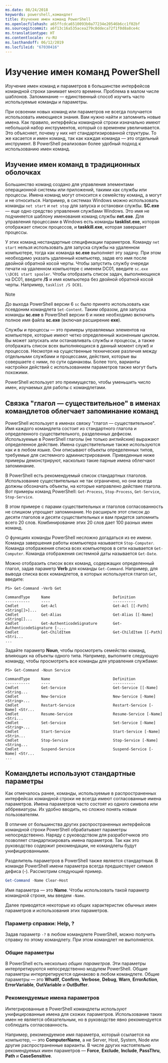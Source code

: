 ```yaml
---
ms.date: 08/24/2018
keywords: powershell,командлет
title: Изучение имен команд PowerShell
ms.openlocfilehash: a65ffcdca6510093b0a77234e20546b6cc1f02bf
ms.sourcegitcommit: a6f13c16a535acea279c0ddeca72f1f0d8a8ce4c
ms.translationtype: HT
ms.contentlocale: ru-RU
ms.lasthandoff: 06/12/2019
ms.locfileid: "67030416"
---
```

# <a name="learning-powershell-command-names"></a>Изучение имен команд PowerShell

Изучение имен команд и параметров в большинстве интерфейсов командной строки занимает много времени. Проблема в малом числе шаблонов. Запоминание — единственный способ изучить часто используемые команды и параметры.

При освоении новых команд или параметров не всегда получается использовать имеющиеся знания. Вам нужно найти и запомнить новые имена. Как правило, интерфейсы командной строки изначально имеют небольшой набор инструментов, который со временем увеличивается. Это объясняет, почему у них нет стандартизированной структуры.
То же касается и имен команд, так как каждая команда — это отдельный инструмент. В PowerShell реализован более удобный подход к использованию имен команд.

## <a name="learning-command-names-in-traditional-shells"></a>Изучение имен команд в традиционных оболочках

Большинство команд создано для управления элементами операционной системы или приложений, такими как службы или процессы. Имена команд могут относится к семейству команд, а могут и не относиться. Например, в системах Windows можно использовать команды `net start` и `net stop` для запуска и остановки службы. **SC.exe** — еще одно средство управления службами Windows. Это имя не подчиняется шаблону именования команд службы **net.exe**. Для управления процессами в Windows есть команды **tasklist.exe**, которая отображает список процессов, и **taskkill.exe**, которая завершает процессы.

У этих команд нестандартные спецификации параметров. Команду `net start` нельзя использовать для запуска службы на удаленном компьютере, тогда как команда **sc.exe** выполняет эту задачу. При этом необходимо указать удаленный компьютер, задав его имя после двойной обратной косой черты. Чтобы запустить службу очереди печати на удаленном компьютере с именем DC01, введите `sc.exe \\DC01 start spooler`.
Чтобы отобразить список задач, выполняющихся на DC01, введите **/S** и имя компьютера без двойной обратной косой черты. Например, `tasklist /S DC01`.

> [!NOTE]
> До выхода PowerShell версии 6 `sc` было принято использовать как псевдоним командлета `Set-Content`. Таким образом, для запуска команды **sc.exe** в PowerShell версии 6 и ниже необходимо включить полное имя файла **sc.exe** (включая расширение **exe**).

Службы и процессы — это примеры управляемых элементов на компьютере, которые имеют четко определенный жизненным циклом. Вы может запускать или останавливать службы и процессы, а также отображать список всех выполняющихся в данный момент служб и процессов. Несмотря на существенные технические различия между отдельными службами и процессами, действия, которые вы совершаете с ними, по сути одинаковы. Более того, варианты настройки действий с использованием параметров также могут быть похожими.

PowerShell использует это преимущество, чтобы уменьшить число имен, изучаемых для работы с командлетами.

## <a name="cmdlets-use-verb-noun-names-to-reduce-command-memorization"></a>Связка "глагол — существительное" в именах командлетов облегчает запоминание команд

PowerShell использует в именах связку "глагол — существительное". Имя каждого командлета состоит из стандартного глагола и определенного существительного, разделенных дефисом. Используемые в PowerShell глаголы (не только английские) выражают определенное действие. Имена существительные также используются как и в любом языке. Они описывают объекты определенных типов, требуемые для системного администрирования. Приведенные ниже примеры демонстрируют, насколько такие парные имена облегчают запоминание.

В PowerShell есть рекомендуемый список стандартных глаголов. Использование существительных не так ограничено, но они всегда должны обозначать объекты, на которые направлено действие глагола. Вот примеры команд PowerShell: `Get-Process`, `Stop-Process`, `Get-Service`, `Stop-Service`.

В этом примере с парами существительных и глаголов согласованность не слишком упрощает запоминание. Но расширьте этот список до десяти глаголов и десяти существительных и вам придется запомнить всего 20 слов.
Комбинирование этих 20 слов дает 100 разных имен команд.

О функциях команды PowerShell несложно догадаться из ее имени. Команда завершения работы компьютера называется `Stop-Computer`. Команда отображения списка всех компьютеров в сети называется `Get-Computer`. Команда отображения системной даты называется `Get-Date`.

Можно отобразить список всех команд, содержащих определенный глагол, задав параметр **Verb** для команды `Get-Command`. Например, для вывода списка всех командлетов, в которых используется глагол `Get`, введите:

```
PS> Get-Command -Verb Get

CommandType     Name                            Definition
-----------     ----                            ----------
Cmdlet          Get-Acl                         Get-Acl [[-Path] <String[]>]...
Cmdlet          Get-Alias                       Get-Alias [[-Name] <String[]...
Cmdlet          Get-AuthenticodeSignature       Get-AuthenticodeSignature [-...
Cmdlet          Get-ChildItem                   Get-ChildItem [[-Path] <Stri...
...
```

Задайте параметр **Noun**, чтобы просмотреть семейство команд, влияющих на объекты одного типа. Например, выполните следующую команду, чтобы просмотреть все команды для управления службами:

```
PS> Get-Command -Noun Service

CommandType     Name                            Definition
-----------     ----                            ----------
Cmdlet          Get-Service                     Get-Service [[-Name] <String...
Cmdlet          New-Service                     New-Service [-Name] <String>...
Cmdlet          Restart-Service                 Restart-Service [-Name] <Str...
Cmdlet          Resume-Service                  Resume-Service [-Name] <Stri...
Cmdlet          Set-Service                     Set-Service [-Name] <String>...
Cmdlet          Start-Service                   Start-Service [-Name] <Strin...
Cmdlet          Stop-Service                    Stop-Service [-Name] <String...
Cmdlet          Suspend-Service                 Suspend-Service [-Name] <Str...
...
```

## <a name="cmdlets-use-standard-parameters"></a>Командлеты используют стандартные параметры

Как отмечалось ранее, команды, используемые в распространенных интерфейсах командной строки не всегда имеют согласованные имена параметров. Имена параметров часто состоят из одного символа или аббревиатуры. Их удобно вводить, но сложно понять новым пользователям.

В отличие от большинства других распространенных интерфейсов командной строки PowerShell обрабатывает параметры непосредственно. Наряду с руководством для разработчиков это позволяет стандартизировать имена параметров. Так как это руководство содержит рекомендации, не командлеты будут унифицированными.

Разделитель параметров в PowerShell также является стандартным. В команде PowerShell имени параметра всегда предшествует символ дефиса (-). Рассмотрим следующий пример.

```powershell
Get-Command -Name Clear-Host
```

Имя параметра — это **Name**. Чтобы использовать такой параметр командной строке, мы введем `-Name`.

Далее приводятся некоторые из общих характеристик обычных имен параметров и использования этих параметров.

### <a name="the-help-parameter-"></a>Параметр справки: Help, ?

Задав параметр `-?` в любом командлете PowerShell, можно получить справку по этому командлету.
При этом командлет не выполняется.

### <a name="common-parameters"></a>Общие параметры

В PowerShell есть несколько *общих параметров*. Эти параметры интерпретируются непосредственно модулем PowerShell. Общие параметры интерпретируются одинаково в любом командлете. Общие параметры — это **WhatIf**, **Confirm**, **Verbose**, **Debug**, **Warn**, **ErrorAction**, **ErrorVariable**, **OutVariable** и **OutBuffer**.

### <a name="recommended-parameter-names"></a>Рекомендуемые имена параметров

Интегрированные в PowerShell командлеты используют унифицированные имена для схожих параметров. Использование таких имен не является обязательным, но в руководстве явно рекомендуется соблюдать согласованность.

Например, рекомендуемое имя параметра, который ссылается на компьютер, — это **ComputerName**, а не Server, Host, System, Node или другие распространенные варианты. В числе других настоятельно рекомендуемых имен параметров — **Force**, **Exclude**, **Include**, **PassThru**, **Path** и **CaseSensitive**.
